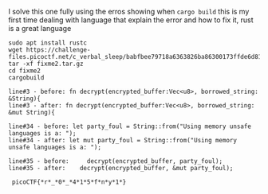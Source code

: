 I solve this one fully using the erros showing when ```cargo build``` this is my first time dealing with language that explain the error and how to fix it, rust is a great language

```
sudo apt install rustc
wget https://challenge-files.picoctf.net/c_verbal_sleep/babfbee79718a6363826ba86300173ffde6d81577e9dd07d4130c53a7eecf6c3/fixme2.tar.gz
tar -xf fixme2.tar.gz
cd fixme2
cargobuild
```

```
line#3 - before: fn decrypt(encrypted_buffer:Vec<u8>, borrowed_string: &String){
line#3 - after: fn decrypt(encrypted_buffer:Vec<u8>, borrowed_string: &mut String){

line#34 - before: let party_foul = String::from("Using memory unsafe languages is a: ");
line#34 - after: let mut party_foul = String::from("Using memory unsafe languages is a: ");

line#35 - before:     decrypt(encrypted_buffer, party_foul);
line#35 - after:    decrypt(encrypted_buffer, &mut party_foul);
```

```
 picoCTF{*r*_*0*_*4*1*5*f*n*y*1*}
```

<!--picoCTF{4r3_y0u_h4v1n5_fun_y31?}-->
